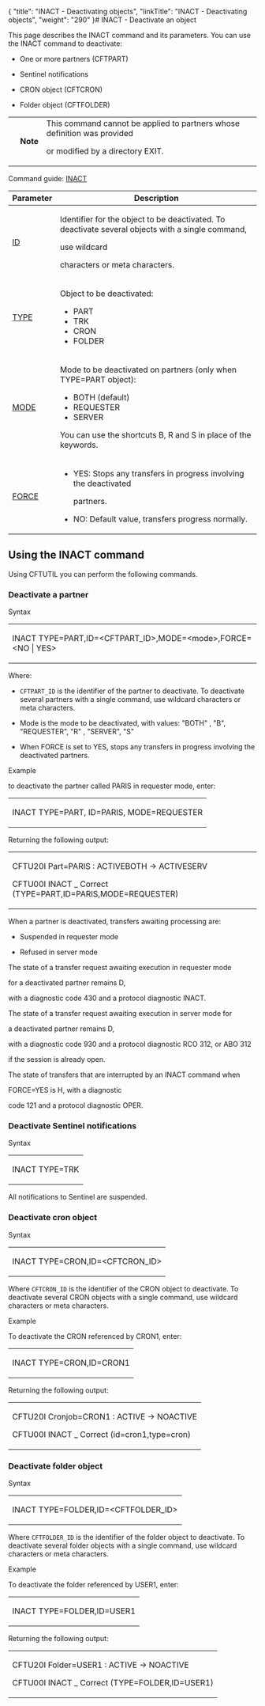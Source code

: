 {
    "title": "INACT - Deactivating objects",
    "linkTitle": "INACT - Deactivating objects",
    "weight": "290"
}# <span id="INACT___Deactivate_objects"></span> INACT - Deactivate an object

<span id="kanchor67"></span>

This page describes the INACT command and its parameters. You can use the INACT command to deactivate:

-   One or more partners (CFTPART)
-   Sentinel notifications
-   CRON object (CFTCRON)
-   Folder object (CFTFOLDER)

<table data-cellpadding="0" data-cellspacing="0">
<tbody>
<tr class="odd">
<td data-valign="top"></td>
<td data-valign="top"><span><strong>Note</strong></span></td>
<td data-mc-autonum="&lt;b&gt;Note&lt;/b&gt;" data-valign="top">This command cannot be applied to partners whose definition was provided
or modified by a directory EXIT.</td>
</tr>
</tbody>
</table>

Command guide: [INACT](../../../command_summary)

<table data-cellspacing="0">
<thead>
<tr class="header">
<th>Parameter</th>
<th>Description</th>
</tr>
</thead>
<tbody>
<tr class="odd">
<td><p><a href="../../../command_summary/parameter_intro/id">ID</a> </p></td>
<td><p>Identifier for the object to be deactivated. To deactivate several objects with a single command,
use wildcard
characters or meta characters.</p></td>
</tr>
<tr class="even">
<td><p><a href="../../../command_summary/parameter_intro/type">TYPE</a> </p></td>
<td><p>Object to be deactivated:</p>
<ul>
<li>PART</li>
<li>TRK</li>
<li>CRON</li>
<li>FOLDER</li>
</ul></td>
</tr>
<tr class="odd">
<td><p><a href="../../../command_summary/parameter_intro/mode">MODE</a> </p></td>
<td><p>Mode to be deactivated on partners (only when TYPE=PART object):</p>
<ul>
<li>BOTH (default)</li>
<li>REQUESTER</li>
<li>SERVER</li>
</ul>
<p>You can use the shortcuts B, R and S in place of the keywords.</p></td>
</tr>
<tr class="even">
<td><p><a href="../../../command_summary/parameter_intro/force">FORCE</a></p></td>
<td><ul>
<li>YES: Stops any transfers in progress involving the deactivated
partners.</li>
<li>NO: Default value, transfers progress normally.</li>
</ul></td>
</tr>
</tbody>
</table>

## Using the INACT command

Using CFTUTIL you can perform the following commands.

### Deactivate a partner

Syntax

<table data-cellspacing="0">
<tbody>
<tr class="odd">
<td><p>INACT TYPE=PART,ID=&lt;CFTPART_ID&gt;,MODE=&lt;mode&gt;,FORCE=&lt;NO | YES&gt;</p></td>
</tr>
</tbody>
</table>

Where:

-   `CFTPART_ID` is the identifier of the partner to deactivate. To deactivate several partners with a single command, use wildcard characters or meta characters.
-   Mode is the mode to be deactivated, with values: "BOTH" , "B", "REQUESTER", "R" , "SERVER", "S"
-   When FORCE is set to YES, stops any transfers in progress involving the deactivated partners.

Example

to deactivate the partner called PARIS in requester mode, enter:

<table data-cellspacing="0">
<tbody>
<tr class="odd">
<td><p>INACT TYPE=PART, ID=PARIS, MODE=REQUESTER</p></td>
</tr>
</tbody>
</table>

Returning the following output:

<table data-cellspacing="0">
<tbody>
<tr class="odd">
<td><p>CFTU20I Part=PARIS : ACTIVEBOTH -&gt; ACTIVESERV</p>
<p>CFTU00I INACT _ Correct (TYPE=PART,ID=PARIS,MODE=REQUESTER)</p></td>
</tr>
</tbody>
</table>

When a partner is deactivated, transfers awaiting processing are:

-   Suspended in requester mode
-   Refused in server mode

The state of a transfer request awaiting execution in requester mode
for a deactivated partner remains D,
with a diagnostic code 430 and a protocol diagnostic INACT.

The state of a transfer request awaiting execution in server mode for
a deactivated partner remains D,
with a diagnostic code 930 and a protocol diagnostic RCO 312, or ABO 312
if the session is already open.

The state of transfers that are interrupted by an INACT command when
FORCE=YES is H, with a diagnostic
code 121 and a protocol diagnostic OPER.

### Deactivate Sentinel notifications

Syntax

<table data-cellspacing="0">
<tbody>
<tr class="odd">
<td><p>INACT TYPE=TRK</p></td>
</tr>
</tbody>
</table>

All notifications to Sentinel are suspended.

### Deactivate cron object

Syntax

<table data-cellspacing="0">
<tbody>
<tr class="odd">
<td><p>INACT TYPE=CRON,ID=&lt;CFTCRON_ID&gt;</p></td>
</tr>
</tbody>
</table>

Where `CFTCRON_ID` is the identifier of the CRON object to deactivate. To deactivate several CRON objects with a single command, use wildcard characters or meta characters.

Example

To deactivate the CRON referenced by CRON1, enter:

<table data-cellspacing="0">
<tbody>
<tr class="odd">
<td><p>INACT TYPE=CRON,ID=CRON1</p></td>
</tr>
</tbody>
</table>

Returning the following output:

<table data-cellspacing="0">
<tbody>
<tr class="odd">
<td><p>CFTU20I Cronjob=CRON1 : ACTIVE -&gt; NOACTIVE</p>
<p>CFTU00I INACT _ Correct (id=cron1,type=cron)</p></td>
</tr>
</tbody>
</table>

### Deactivate folder object

Syntax

<table data-cellspacing="0">
<tbody>
<tr class="odd">
<td><p>INACT TYPE=FOLDER,ID=&lt;CFTFOLDER_ID&gt;</p></td>
</tr>
</tbody>
</table>

Where `CFTFOLDER_ID` is the identifier of the folder object to deactivate. To deactivate several folder objects with a single command, use wildcard characters or meta characters.

Example

To deactivate the folder referenced by USER1, enter:

<table data-cellspacing="0">
<tbody>
<tr class="odd">
<td><p>INACT TYPE=FOLDER,ID=USER1</p></td>
</tr>
</tbody>
</table>

Returning the following output:

<table data-cellspacing="0">
<tbody>
<tr class="odd">
<td><p>CFTU20I Folder=USER1 : ACTIVE -&gt; NOACTIVE</p>
<p>CFTU00I INACT _ Correct (TYPE=FOLDER,ID=USER1)</p></td>
</tr>
</tbody>
</table>
